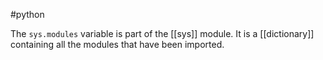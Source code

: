 #python

The `sys.modules` variable is part of the [[sys]] module. It is a [[dictionary]] containing all the modules that have been imported.

```python

